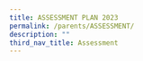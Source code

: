 ```yaml
---
title: ASSESSMENT PLAN 2023
permalink: /parents/ASSESSMENT/
description: ""
third_nav_title: Assessment
---
```




